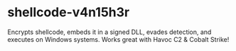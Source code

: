# shellcode-v4n15h3r
Encrypts shellcode, embeds it in a signed DLL, evades detection, and executes on Windows systems.
Works great with Havoc C2 & Cobalt Strike!
